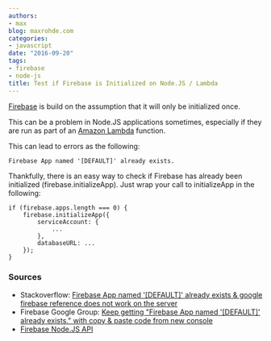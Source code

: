```yaml
---
authors:
- max
blog: maxrohde.com
categories:
- javascript
date: "2016-09-20"
tags:
- firebase
- node-js
title: Test if Firebase is Initialized on Node.JS / Lambda
---
```


[Firebase](https://firebase.google.com/) is build on the assumption that it will only be initialized once.

This can be a problem in Node.JS applications sometimes, especially if they are run as part of an [Amazon Lambda](https://aws.amazon.com/lambda/details/) function.

This can lead to errors as the following:

```
Firebase App named '[DEFAULT]' already exists.
```

Thankfully, there is an easy way to check if Firebase has already been initialized (firebase.initializeApp). Just wrap your call to initializeApp in the following:

```
if (firebase.apps.length === 0) {
    firebase.initializeApp({
        serviceAccount: {
            ...
        },
        databaseURL: ...
    });
}
```

### Sources

- Stackoverflow: [Firebase App named '\[DEFAULT\]' already exists & google firebase reference does not work on the server](http://stackoverflow.com/questions/37557491/firebase-app-named-default-already-exists-google-firebase-reference-does-n)
- Firebase Google Group: [Keep getting "Firebase App named '\[DEFAULT\]' already exists." with copy & paste code from new console](https://groups.google.com/forum/#!topic/firebase-talk/7brZ2WqVcsc)
- [Firebase Node.JS API](https://firebase.google.com/docs/reference/node/firebase)